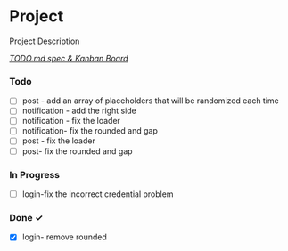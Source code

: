 # Project

Project Description

<em>[TODO.md spec & Kanban Board](https://bit.ly/3fCwKfM)</em>

### Todo

- [ ] post - add an array of placeholders that will be randomized each time  
- [ ] notification - add the right side  
- [ ] notification - fix the loader  
- [ ] notification- fix the rounded and gap  
- [ ] post - fix the loader  
- [ ] post- fix the rounded and gap  

### In Progress

- [ ] login-fix the incorrect credential problem  

### Done ✓

- [x] login- remove rounded  

